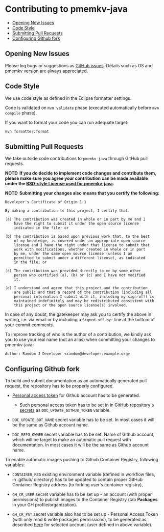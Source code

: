 # Contributing to pmemkv-java

- [Opening New Issues](#opening-new-issues)
- [Code Style](#code-style)
- [Submitting Pull Requests](#submitting-pull-requests)
- [Configuring Github fork](#configuring-github-fork)

## Opening New Issues

Please log bugs or suggestions as [GitHub issues](https://github.com/pmem/pmemkv-java/issues).
Details such as OS and pmemkv version are always appreciated.

## Code Style

We use code style as defined in the Eclipse formatter settings.

Code is validated on `mvn validate` phase (executed automatically before `mvn compile` phase).

If you want to format your code you can run adequate target:
```sh
mvn formatter:format
```

## Submitting Pull Requests

We take outside code contributions to `pmemkv-java` through GitHub pull requests.

**NOTE: If you do decide to implement code changes and contribute them,
please make sure you agree your contribution can be made available
under the [BSD-style License used for pmemkv-java](https://github.com/pmem/pmemkv-java/blob/master/LICENSE).**

**NOTE: Submitting your changes also means that you certify the following:**

```
Developer's Certificate of Origin 1.1

By making a contribution to this project, I certify that:

(a) The contribution was created in whole or in part by me and I
    have the right to submit it under the open source license
    indicated in the file; or

(b) The contribution is based upon previous work that, to the best
    of my knowledge, is covered under an appropriate open source
    license and I have the right under that license to submit that
    work with modifications, whether created in whole or in part
    by me, under the same open source license (unless I am
    permitted to submit under a different license), as indicated
    in the file; or

(c) The contribution was provided directly to me by some other
    person who certified (a), (b) or (c) and I have not modified
    it.

(d) I understand and agree that this project and the contribution
    are public and that a record of the contribution (including all
    personal information I submit with it, including my sign-off) is
    maintained indefinitely and may be redistributed consistent with
    this project or the open source license(s) involved.
```

In case of any doubt, the gatekeeper may ask you to certify the above in writing,
i.e. via email or by including a `Signed-off-by:` line at the bottom
of your commit comments.

To improve tracking of who is the author of a contribution, we kindly ask you
to use your real name (not an alias) when committing your changes to pmemkv-java:
```
Author: Random J Developer <random@developer.example.org>
```

## Configuring Github fork

To build and submit documentation as an automatically generated pull request,
the repository has to be properly configured.

* [Personal access token](https://docs.github.com/en/github/authenticating-to-github/creating-a-personal-access-token) for Github account has to be generated.
  * Such personal access token has to be set in in GitHub repository's
  [secrets](https://docs.github.com/en/actions/configuring-and-managing-workflows/creating-and-storing-encrypted-secrets)
  as `DOC_UPDATE_GITHUB_TOKEN` variable.

* `DOC_UPDATE_BOT_NAME` secret variable has to be set. In most cases it will be
  the same as Github account name.

* `DOC_REPO_OWNER` secret variable has to be set. Name of Github account,
  which will be target to make an automatic pull request with documentation.
  In most cases it will be the same as Github account name.

To enable automatic images pushing to Github Container Registry, following variables:

* `CONTAINER_REG` existing environment variable (defined in workflow files, in .github/ directory)
  has to be updated to contain proper GitHub Container Registry address (to forking user's container registry),

* `GH_CR_USER` secret variable has to be set up - an account (with proper permissions) to publish
  images to the Container Registry (tab **Packages** in your GH profile/organization).

* `GH_CR_PAT` secret variable also has to be set up - Personal Access Token
  (with only read & write packages permissions), to be generated as described
  [here](https://docs.github.com/en/free-pro-team@latest/github/authenticating-to-github/creating-a-personal-access-token#creating-a-token)
  for selected account (user defined in above variable).
